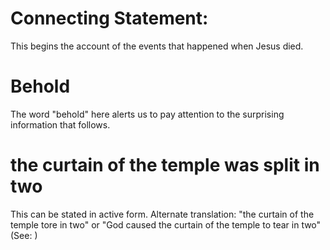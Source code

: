 
# Connecting Statement:
This begins the account of the events that happened when Jesus died.

# Behold
The word "behold" here alerts us to pay attention to the surprising information that follows.

# the curtain of the temple was split in two
This can be stated in active form. Alternate translation: "the curtain of the temple tore in two" or "God caused the curtain of the temple to tear in two" (See: )
